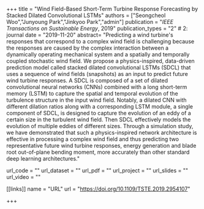 +++
title = "Wind Field-Based Short-Term Turbine Response Forecasting by Stacked Dilated Convolutional LSTMs"
authors = ["Seongcheol Woo","Junyoung Park","Jinkyoo Park","admin"]
publication = "*IEEE Transactions on Sustainable Energy*, 2019"
publication_types = "2" # 2: journal
date = "2019-11-20"
abstract= "Predicting a wind turbine's responses that correspond to a complex wind field is challenging because the responses are caused by the complex interaction between a dynamically operating mechanical system and a spatially and temporally coupled stochastic wind field. We propose a physics-inspired, data-driven prediction model called stacked dilated convolutional LSTMs (SDCL) that uses a sequence of wind fields (snapshots) as an input to predict future wind turbine responses. A SDCL is composed of a set of dilated convolutional neural networks (CNNs) combined with a long short-term memory (LSTM) to capture the spatial and temporal evolution of the turbulence structure in the input wind field. Notably, a dilated CNN with different dilation ratios along with a corresponding LSTM module, a single component of SDCL, is designed to capture the evolution of an eddy of a certain size in the turbulent wind field. Then SDCL effectively models the evolution of multiple eddies of different sizes. Through a simulation study, we have demonstrated that such a physics-inspired network architecture is effective in processing a complex wind field and thus predicting two representative future wind turbine responses, energy generation and blade root out-of-plane bending moment, more accurately than other standard deep learning architectures."

url_code = ""
url_dataset = ""
url_pdf = ""
url_project = ""
url_slides = ""
url_video = ""

[[links]]
    name = "URL"
    url = "https://doi.org/10.1109/TSTE.2019.2954107"

+++
